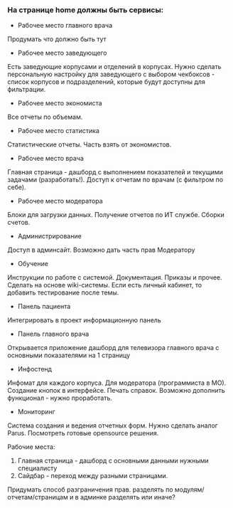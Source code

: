 ### На странице home должны быть сервисы:
*	Рабочее место главного врача

Продумать что должно быть тут

*   Рабочее место заведующего

Есть заведующие корпусами и отделений в корпусах. 
Нужно сделать персональную настройку для заведующего с выбором чекбоксов - список корпусов и подразделений, 
которые будут доступны для фильтрации.

* Рабочее место экономиста

Все отчеты по объемам. 





*	Рабочее место статистика

Статистические отчеты. Часть взять от экономистов.

*	Рабочее место врача

Главная страница - дашборд с выполнением показателей и текущими задачами (разработать!). 
Доступ к отчетам по врачам (с фильтром по себе).

*	Рабочее место модератора

Блоки для загрузки данных. Получение отчетов по ИТ службе. Сборки счетов.

*	Администрирование

Доступ в админсайт. Возможно дать часть прав Модератору

*	Обучение

Инструкции по работе с системой. Документация. Приказы и прочее. 
Сделать на основе wiki-системы. Если есть личный кабинет, то добавить тестирование после темы.

*	Панель пациента

Интегрировать в проект информационную панель

*	Панель главного врача

Открывается приложение дашборд для телевизора главного врача с основными показателями на 1 страницу

*   Инфостенд

Инфомат для каждого корпуса. Для модератора (программиста в МО). Создание кнопок в интерфейсе. 
Печать справок. Возможно дополнить функционал - нужно проработать.

*   Мониторинг

Система создания и ведения отчетных форм. Нужно сделать аналог Parus. Посмотреть готовые opensource решения.


Рабочие места: 
1. Главная страница - дашборд с основными данными нужными специалисту
2. Сайдбар - переход между разными страницами.


Придумать способ разграничения прав. разделять по модулям/отчетам/страницам и в админке разделять или иначе?